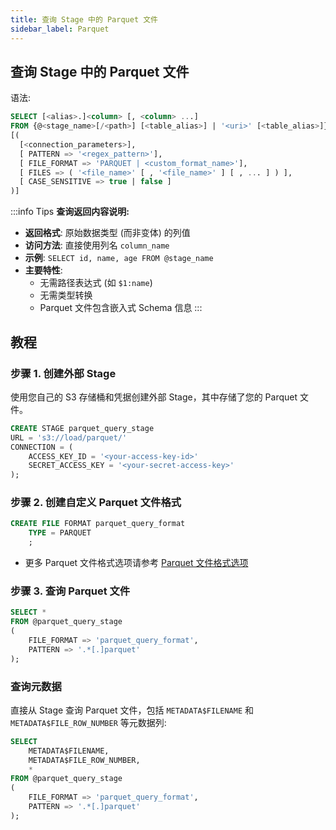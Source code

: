```yaml
---
title: 查询 Stage 中的 Parquet 文件
sidebar_label: Parquet
---
```


## 查询 Stage 中的 Parquet 文件

语法:
```sql
SELECT [<alias>.]<column> [, <column> ...] 
FROM {@<stage_name>[/<path>] [<table_alias>] | '<uri>' [<table_alias>]} 
[( 
  [<connection_parameters>],
  [ PATTERN => '<regex_pattern>'],
  [ FILE_FORMAT => 'PARQUET | <custom_format_name>'],
  [ FILES => ( '<file_name>' [ , '<file_name>' ] [ , ... ] ) ],
  [ CASE_SENSITIVE => true | false ]
)]
```

:::info Tips
**查询返回内容说明:**

* **返回格式**: 原始数据类型 (而非变体) 的列值
* **访问方法**: 直接使用列名 `column_name`
* **示例**: `SELECT id, name, age FROM @stage_name`
* **主要特性**:
  * 无需路径表达式 (如 `$1:name`)
  * 无需类型转换
  * Parquet 文件包含嵌入式 Schema 信息
:::

## 教程

### 步骤 1. 创建外部 Stage

使用您自己的 S3 存储桶和凭据创建外部 Stage，其中存储了您的 Parquet 文件。
```sql
CREATE STAGE parquet_query_stage 
URL = 's3://load/parquet/' 
CONNECTION = (
    ACCESS_KEY_ID = '<your-access-key-id>' 
    SECRET_ACCESS_KEY = '<your-secret-access-key>'
);
```

### 步骤 2. 创建自定义 Parquet 文件格式

```sql
CREATE FILE FORMAT parquet_query_format 
    TYPE = PARQUET
    ;
```
- 更多 Parquet 文件格式选项请参考 [Parquet 文件格式选项](/sql/sql-reference/file-format-options#parquet-options)

### 步骤 3. 查询 Parquet 文件

```sql
SELECT *
FROM @parquet_query_stage
(
    FILE_FORMAT => 'parquet_query_format',
    PATTERN => '.*[.]parquet'
);
```
### 查询元数据

直接从 Stage 查询 Parquet 文件，包括 `METADATA$FILENAME` 和 `METADATA$FILE_ROW_NUMBER` 等元数据列:

```sql
SELECT
    METADATA$FILENAME,
    METADATA$FILE_ROW_NUMBER,
    *
FROM @parquet_query_stage
(
    FILE_FORMAT => 'parquet_query_format',
    PATTERN => '.*[.]parquet'
);
```